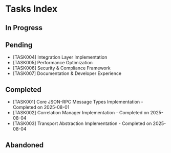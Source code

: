 # Tasks Index

## In Progress

## Pending
- [TASK004] Integration Layer Implementation
- [TASK005] Performance Optimization
- [TASK006] Security & Compliance Framework
- [TASK007] Documentation & Developer Experience

## Completed
- [TASK001] Core JSON-RPC Message Types Implementation - Completed on 2025-08-01
- [TASK002] Correlation Manager Implementation - Completed on 2025-08-04
- [TASK003] Transport Abstraction Implementation - Completed on 2025-08-04

## Abandoned
